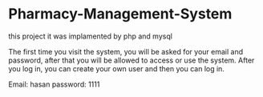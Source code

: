 # Pharmacy-Management-System
this project it was implamented by php and mysql 

The first time you visit the system, you will be asked for your email and password, after that you will be allowed to access or use the system.
After you log in, you can create your own user and then you can log in.

Email: hasan
password: 1111
